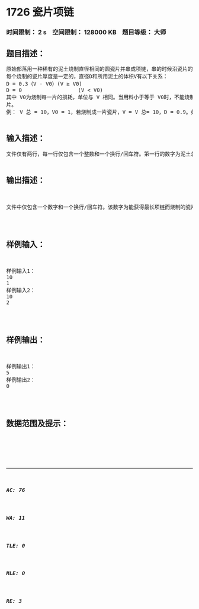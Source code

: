 # 1726 瓷片项链   
### 时间限制： 2 s&nbsp;&nbsp;&nbsp;&nbsp;空间限制： 128000 KB&nbsp;&nbsp;&nbsp;&nbsp;题目等级： 大师  
## 题目描述：  

<pre>
原始部落用一种稀有的泥土烧制直径相同的圆瓷片并串成项链，串的时候沿瓷片的直径方向顺次连接，瓷片之间没有空隙也不重叠，一条项链至少由一个瓷片构成。 
每个烧制的瓷片厚度是一定的，直径D和所用泥土的体积V有以下关系：
D = 0.3（V - V0）(V ≥ V0)
D = 0                  (V < V0)
其中 V0为烧制每一片的损耗，单位与 V 相同。当用料小于等于 V0时，不能烧制成瓷  
片。   
例： V 总 = 10，V0 = 1，若烧制成一片瓷片，V = V 总= 10，D = 0.9。如果把泥土均分成 2 份，每份泥土的体积为 V = V 总/2 = 5，单个瓷片的直径为D' = 0.6 , 串起来的总长为 1.2。 给定了泥土的总体积和烧制单个瓷片的损耗，烧制的瓷片数不同，能够得到的项链总长度也不相同，请计算烧制多少个瓷片能使所得到的项链最长。
 
</pre>
  
  
## 输入描述：  

<pre>
文件仅有两行，每一行仅包含一个整数和一个换行/回车符。第一行的数字为泥土总体积 V 总 (0<V 总<60000)，第二行为烧制单个瓷片的损耗 V0(0< V0<600)。 
</pre>
  
  
## 输出描述：  

<pre>
文件中仅包含一个数字和一个换行/回车符。该数字为能获得最长项链而烧制的瓷片数。 如果不能烧制成瓷片或者最优解不唯一（存在两个或者两个以上方案均能获得最长项链）， 输出数字 0。 
</pre>
  
  
## 样例输入：  

<pre>
样例输入1：
10
1
样例输入2：
10
2
</pre>
  
  
## 样例输出：  

<pre>
样例输出1：
5
样例输出2：
0
</pre>
  
  
## 数据范围及提示：  

<pre>
</pre>
  
  
***  

##### AC: 76  
##### WA: 11  
##### TLE: 0  
##### MLE: 0  
##### RE: 3  
